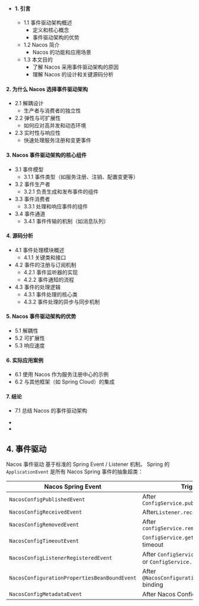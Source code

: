 - #### 1. 引言

  - 1.1 事件驱动架构概述
    - 定义和核心概念
    - 事件驱动架构的优势
  - 1.2 Nacos 简介
    - Nacos 的功能和应用场景
  - 1.3 本文目的
    - 了解 Nacos 采用事件驱动架构的原因
    - 理解 Nacos 的设计和关键源码分析

#### 2. 为什么 Nacos 选择事件驱动架构

- 2.1 解耦设计
  - 生产者与消费者的独立性
- 2.2 弹性与可扩展性
  - 如何应对高并发和动态环境
- 2.3 实时性与响应性
  - 快速处理服务注册和变更事件

#### 3. Nacos 事件驱动架构的核心组件

- 3.1 事件模型
  - 3.1.1 事件类型（如服务注册、注销、配置变更等）
- 3.2 事件生产者
  - 3.2.1 负责生成和发布事件的组件
- 3.3 事件消费者
  - 3.3.1 处理和响应事件的组件
- 3.4 事件通道
  - 3.4.1 事件传输的机制（如消息队列）

#### 4. 源码分析

- 4.1 事件处理模块概述
  - 4.1.1 关键类和接口
- 4.2 事件的注册与订阅机制
  - 4.2.1 事件监听器的实现
  - 4.2.2 事件通知的流程
- 4.3 事件的处理逻辑
  - 4.3.1 事件处理的核心类
  - 4.3.2 事件处理的异步与同步机制

#### 5. Nacos 事件驱动架构的优势

- 5.1 解耦性
- 5.2 可扩展性
- 5.3 响应速度

#### 6. 实际应用案例

- 6.1 使用 Nacos 作为服务注册中心的示例
- 6.2 与其他框架（如 Spring Cloud）的集成

#### 7. 结论

- 7.1 总结 Nacos 的事件驱动架构

- 

- 

  

  

  

## 4. 事件驱动[](https://nacos.io/zh-cn/docs/next/v2/ecology/use-nacos-with-spring/#4-事件驱动)

Nacos 事件驱动 基于标准的 Spring Event / Listener 机制。 Spring 的 `ApplicationEvent` 是所有 Nacos Spring 事件的抽象超类：

| Nacos Spring Event                           | Trigger                                                      |
| -------------------------------------------- | ------------------------------------------------------------ |
| `NacosConfigPublishedEvent`                  | After `ConfigService.publishConfig()`                        |
| `NacosConfigReceivedEvent`                   | After`Listener.receiveConfigInfo()`                          |
| `NacosConfigRemovedEvent`                    | After `configService.removeConfig()`                         |
| `NacosConfigTimeoutEvent`                    | `ConfigService.getConfig()` on timeout                       |
| `NacosConfigListenerRegisteredEvent`         | After `ConfigService.addListner()` or `ConfigService.removeListener()` |
| `NacosConfigurationPropertiesBeanBoundEvent` | After `@NacosConfigurationProperties` binding                |
| `NacosConfigMetadataEvent`                   | After Nacos Config operations                                |

